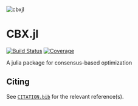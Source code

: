 ![cbxjl](https://github.com/PdIPS/CBX.jl/assets/44805883/238eca7e-00b7-4008-82ec-1fe233c8f8e1)

# CBX.jl

[![Build Status](https://github.com/PdIPS/CBX.jl/actions/workflows/CI.yml/badge.svg?branch=main)](https://github.com/PdIPS/CBX.jl/actions/workflows/CI.yml?query=branch%3Amain)
[![Coverage](https://codecov.io/gh/PdIPS/CBX.jl/branch/main/graph/badge.svg)](https://codecov.io/gh/PdIPS/CBX.jl)

A julia package for consensus-based optimization

## Citing

See [`CITATION.bib`](CITATION.bib) for the relevant reference(s).
